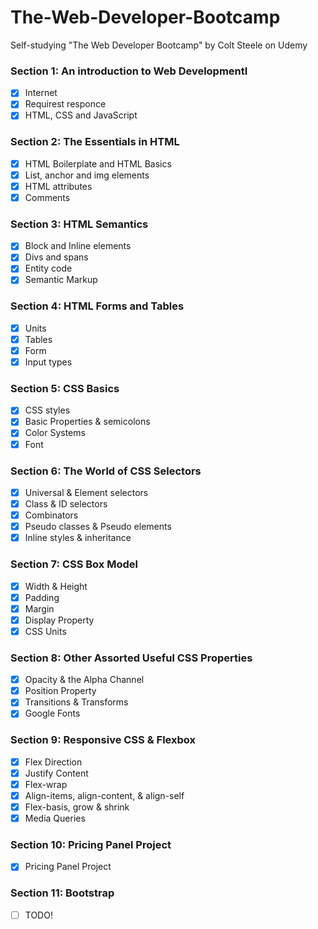 # The-Web-Developer-Bootcamp
Self-studying "The Web Developer Bootcamp" by Colt Steele on Udemy

### Section 1: An introduction to Web DevelopmentI
- [x] Internet
- [x] Requirest responce
- [x] HTML, CSS and JavaScript

### Section 2: The Essentials in HTML
- [x] HTML Boilerplate and HTML Basics
- [x] List, anchor and img elements
- [x] HTML attributes
- [x] Comments

### Section 3: HTML Semantics
- [x] Block and Inline elements
- [x] Divs and spans
- [x] Entity code
- [x] Semantic Markup

### Section 4: HTML Forms and Tables
- [x] Units
- [x] Tables
- [x] Form
- [x] Input types

### Section 5: CSS Basics
- [x] CSS styles
- [x] Basic Properties & semicolons
- [x] Color Systems
- [x] Font

### Section 6: The World of CSS Selectors
- [x] Universal & Element selectors
- [x] Class & ID selectors
- [x] Combinators
- [x] Pseudo classes & Pseudo elements
- [x] Inline styles & inheritance

### Section 7: CSS Box Model
 - [x] Width & Height
 - [x] Padding
 - [x] Margin
 - [x] Display Property
 - [x] CSS Units

### Section 8: Other Assorted Useful CSS Properties
- [x] Opacity & the Alpha Channel
- [x] Position Property 
- [x] Transitions & Transforms
- [x] Google Fonts

### Section 9: Responsive CSS & Flexbox
- [x] Flex Direction
- [x] Justify Content
- [x] Flex-wrap
- [x] Align-items, align-content, & align-self
- [x] Flex-basis, grow & shrink
- [x] Media Queries

### Section 10: Pricing Panel Project
- [x] Pricing Panel Project

### Section 11: Bootstrap
- [ ] TODO!  
